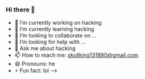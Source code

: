 ### Hi there 👋


- 🔭 I’m currently working on hacking
- 🌱 I’m currently learning hacking
- 👯 I’m looking to collaborate on ...
- 🤔 I’m looking for help with ...
- 💬 Ask me about hacking
- 📫 How to reach me: skullking131890@gmail.com
- 😄 Pronouns: he
- ⚡ Fun fact: lol
-->
